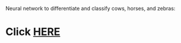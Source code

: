 
Neural network to differentiate and classify cows, horses, and zebras:


# Click [HERE](https://hub.gke2.mybinder.org/user/aarsenault-ungulate_classifier-41dt0ha4/voila/render/Ungulate.ipynb?token=0GIu1LitR7i2zIz9GwBhnQ)
